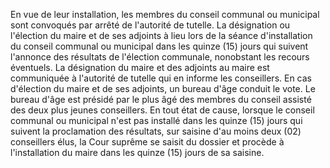 En vue de leur installation, les membres du conseil communal ou municipal sont convoqués par arrêté de l'autorité de tutelle.
La désignation ou l'élection du maire et de ses adjoints à lieu lors de la séance d'installation du conseil communal ou municipal dans les quinze (15) jours qui suivent l'annonce des résultats de l'élection communale, nonobstant les recours éventuels.
La désignation du maire et des adjoints au maire est communiquée à l'autorité de tutelle qui en informe les conseillers.
En cas d'élection du maire et de ses adjoints, un bureau d'âge conduit le vote. Le bureau d'âge est présidé par le plus âgé des membres du conseil assisté des deux plus jeunes conseillers.
En tout état de cause, lorsque le conseil communal ou municipal n'est pas installé dans les quinze (15) jours qui suivent la proclamation des résultats, sur saisine d'au moins deux (02) conseillers élus, la Cour suprême se saisit du dossier et procède à l'installation du maire dans les quinze (15) jours de sa saisine.